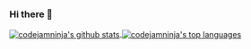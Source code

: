### Hi there 👋

<a href="https://github.com/codejamninja">
  <img alt="codejamninja's github stats" align="center" src="https://github-readme-stats.vercel.app/api?username=codejamninja&show_icons=true&theme=light" />
</a>
<a href="https://github.com/codejamninja">
  <img alt="codejamninja's top languages" align="center" src="https://github-readme-stats.vercel.app/api/top-langs?username=codejamninja&show_icons=true&theme=light" />
</a>

